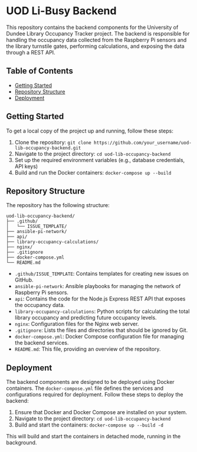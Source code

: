 # UOD Li-Busy Backend
This repository contains the backend components for the University of Dundee Library Occupancy Tracker project. The backend is responsible for handling the occupancy data collected from the Raspberry Pi sensors and the library turnstile gates, performing calculations, and exposing the data through a REST API.

## Table of Contents
- [Getting Started](#getting-started)
- [Repository Structure](#repository-structure)
- [Deployment](#deployment)

## Getting Started
To get a local copy of the project up and running, follow these steps:
1. Clone the repository: `git clone https://github.com/your_username/uod-lib-occupancy-backend.git`
2. Navigate to the project directory: `cd uod-lib-occupancy-backend`
3. Set up the required environment variables (e.g., database credentials, API keys)
4. Build and run the Docker containers: `docker-compose up --build`

## Repository Structure
The repository has the following structure:

```
uod-lib-occupancy-backend/
├── .github/
│   └── ISSUE_TEMPLATE/
├── ansible-pi-network/
├── api/
├── library-occupancy-calculations/
├── nginx/
├── .gitignore
├── docker-compose.yml
└── README.md
```

- `.github/ISSUE_TEMPLATE`: Contains templates for creating new issues on GitHub.
- `ansible-pi-network`: Ansible playbooks for managing the network of Raspberry Pi sensors.
- `api`: Contains the code for the Node.js Express REST API that exposes the occupancy data.
- `library-occupancy-calculations`: Python scripts for calculating the total library occupancy and predicting future occupancy levels.
- `nginx`: Configuration files for the Nginx web server.
- `.gitignore`: Lists the files and directories that should be ignored by Git.
- `docker-compose.yml`: Docker Compose configuration file for managing the backend services.
- `README.md`: This file, providing an overview of the repository.

## Deployment
The backend components are designed to be deployed using Docker containers. The `docker-compose.yml` file defines the services and configurations required for deployment. Follow these steps to deploy the backend:

1. Ensure that Docker and Docker Compose are installed on your system.
2. Navigate to the project directory: `cd uod-lib-occupancy-backend`
3. Build and start the containers: `docker-compose up --build -d`

This will build and start the containers in detached mode, running in the background.
